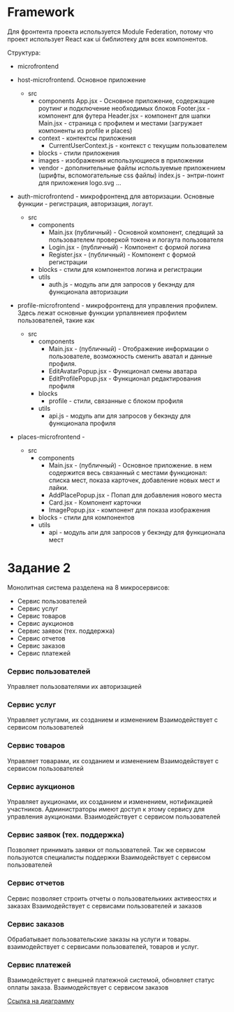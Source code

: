 # Framework

Для фронтента проекта используется Module Federation, потому что проект использует React как ui библиотеку для всех компонентов.

Структура:

- microfrontend
 - host-microfrontend. Основное приложение
    - src
        - components
            App.jsx - Основное приложение, содержащие роутинг и подключение необходимых блоков
            Footer.jsx - компонент для футера
            Header.jsx - компонент для шапки
            Main.jsx - страница с профилем и местами (загружает компоненты из profile и places)
        - context - контектсы приложения
            - CurrentUserContext.js - контекст с текущим пользователем
        - blocks - стили приложения
        - images - изображения использующиеся в приложении
        - vendor - дополнительные файлы используемые приложением (шрифты, вспомогательные css файлы)
        index.js - энтри-поинт для приложения
        logo.svg
        ...
 - auth-microfrontend - микрофронтенд для авторизации. Основные функции - регистрация, авторизация, логаут.
    - src
        - components
            - Main.jsx (публичный) - Основной компонент, следящий за пользователем проверкой токена и логаута пользователя
            - Login.jsx - (публичный) - Компонент с формой логина
            - Register.jsx - (публичный) - Компонент с формой регистрации
        - blocks - стили для компонентов логина и регистрации
        - utils
            - auth.js - модуль апи для запросов у бекэнду для функционала авторизации

 - profile-microfrontend - микрофронтенд для управления профилем. Здесь лежат основные функции урпалвнеиея профилем пользователей, такие как 
     - src
        - components
            - Main.jsx - (публичный) - Отображение информации о пользователе, возможность сменить аватал и данные профиля.
            - EditAvatarPopup.jsx - Функционал смены аватара
            - EditProfilePopup.jsx - Функционал редактирования профиля
        - blocks
            - profile - стили, связанные с блоком профиля
        - utils
            - api.js - модуль апи для запросов у бекэнду для функционала профиля

 - places-microfrontend - 
    - src
        - components
            - Main.jsx - (публичный) - Основное приложение. в нем содержится весь связанный с местами функционал: списка мест, показа карточек, добавление новых мест и лайки.
            - AddPlacePopup.jsx - Попап для добавления нового места
            - Card.jsx - Компонент карточки
            - ImagePopup.jsx - компонент для показа изображения
        - blocks - стили для компонентов
        - utils
            - api - модуль апи для запросов у бекэнду для функционала мест



# Задание 2 

Монолитная система разделена на 8 микросервисов:

- Сервис пользователей 
- Сервис услуг
- Сервис товаров
- Сервис аукционов
- Сервис заявок (тех. поддержка)
- Сервис отчетов
- Сервис заказов
- Сервис платежей

### Сервис пользователей 
Управляет пользователями их авторизацией

### Сервис услуг
Управляет услугами, их созданием и изменением
Взаимодействует с сервисом пользователей

### Сервис товаров
Управляет товарами, их созданием и изменением
Взаимодействует с сервисом пользователей

### Сервис аукционов
Управляет аукционами, их созданием и изменением, нотификацией участников. Администраторы имеют доступ к этому сервису для управления аукционами.
Взаимодействует с сервисом пользователей

### Сервис заявок (тех. поддержка)
Позволяет принимать заявки от пользователей. Так же сервисом пользуются специалисты поддержки
Взаимодействует с сервисом пользователей

### Сервис отчетов
Сервис позволяет строить отчеты о пользователькиих активеостях и заказах
Взаимодействует с сервисами пользователей и заказов

### Сервис заказов
Обрабатывает пользовательские заказы на услуги и товары.
взаимодействует с сервисами пользователей, товаров и услуг. 

### Сервис платежей
Взаимодействует с внешней платежной системой, обновляет статус оплаты заказа.
Взаимодействует с сервисом заказов


[Ссылка на диаграмму](https://viewer.diagrams.net/?tags=%7B%7D&lightbox=1&highlight=0000ff&edit=_blank&layers=1&nav=1&title=Arch%20Template%20Task2.drawio#R%3Cmxfile%3E%3Cdiagram%20name%3D%22DF%22%20id%3D%22BleSmaJVXqo2yb7Co1eL%22%3E7V1rd%2BK21v41Wev0Q1iWfP9IQnLank7f6ZlpT6dfukhCMnRISAmZS3%2F9a4MldNkysrFkGXR6ViYYQ0Daep5932fh5ePXf6%2Bmzx%2FfLO9mizMc3H09CydnGKM8yILi3%2FLSt%2BoSSqPq0sNqfre9yFx4N%2F9nVt1Jrr7O72Yv3I3r5XKxnj%2FzF2%2BXT0%2Bz23X14u216Wq1%2FPLCXbpfLu64C8%2FThxn3RuWFd7fTxUy67X%2Fzu%2FXH7dUMp7vr38%2FmDx%2FJX0ZJvn3mcUpurt745eP0bvmFuRRenYWXq%2BVyvf3t8evlbFGuH78u14pn6QdbzZ7WOi%2B4%2Fc%2FNw%2Fwy%2Fvvjnz%2F8%2FnTxf2j2a%2FSf87z6tJ%2Bni9fqG1efdv2NLMFq%2Bfp0NyvfJTgLL758nK9n756nt%2BWzX4p9L659XD8uikeo%2BPV%2BvlhcLhfL1ea14d10lt3fFtdf1qvlpxnzTHKbzW7ui2fk71F9tc%2Bz1Xr2lblUfa9%2Fz5aPs%2FXqW3FL9WyEo%2B1LiJgFUXXhy27PoiwItxc%2FMhuGEyJp00pSHujb7xaz%2BKVazyZrm5ld2xm6i2cptLZ5kobTpHjmcfl5erP5W%2BXrV7OX%2BT%2Fs4%2BV6umYeF8d3xj6e3c3Zh4vl7Sf6UavzxjzdwT4inMb8RoaZtI84ygN5H7M0PXwbJ%2Bjy%2FdNfj58%2B%2FBq8%2BTsa5%2B%2BSu9tzHDbZRrR%2FG6er2wrngm6W7TyLc37ZcIykdUMIZ%2FK6hVFoSPxREEgL97%2Fxz9LaFV9yLSzQYv7wVPx%2BWyzJrBDpi3Ip5gUmj6snHud3d%2BXLwZXm94KibrnW98undbX0xa5Wj6tPAuBpc%2FkNE0F%2B00DahyyWdyHKjW0CkjbhJ5c3gT0ecUfnIyYyTukhTq1tC4gpEQApyaLcgWduX5K%2FX0v14OJxunqYF4s%2BLp4Nnr8KP1FY%2FFOuVFBu4%2Fm8WPlyrcqbz3fPlet8%2Fnm6mk%2BLf59eH2er%2Be32pqfl6nG6AO6aTV%2FW59OX4vc9N04XhYw8Tdelpgbe%2BKl4ev70sH12%2BrpeMs8tnzdydV6Qk%2BqW%2B9l0%2Fbqanb%2FM1uviHtVf2Xyc9Xz5pHVj8e%2Fz8mVe3q%2B4rSDW2fr2o%2BrZjZSWT6GILPJi%2FjQ7JyIkvup2y9Dl5dXDzb9QIQWXm1eTf79jdrE6f%2BONPExX681TRB7KN1tMX144IXlG7A3JQ%2FXvRqzKD1x%2B7u0h3d33fv5Y7BkOfp59KX7%2Bd%2FlYbLX8JsW5za%2FKnxforDij2Xjze7z5Od5cKaV58zDa%2FNz%2BPiE%2FixsuNj9j8nmKU7P9SPzHLC4%2F764dQrKCrnSD7u7uA0hXQkEa5rOOiDgKBSKOMlmBoZjM6aHIENQgmQAEoZDhRiXekGCM0eZnuBGSze95pNxlYUe3m0HsKszvYEEaz%2BV9j18fSutydL9Yfrn9WJyE0V2ptU5f9LhnYCrweRQHggoch7IIhSmkApsSIYCuyn2%2B3pzvLTBsz%2Ffl5veUuY4JHmxAYgcb5H4c%2FGsjP4H8Xt%2FJ8lKJxOvjYny7XrJayU%2FTm9niLYXzyc1yvV4%2BAmrLeikgxfJ1XaL2JXUgBJIMdaEaxoIOEmJZNUwAHQRFxpAh8VrIoLWQWmXDgBLx8lxqB4BgiH%2BL2gyQMAQqMjmclezrN6xmEzCANyHvUDyVMVcy5ubiF8Tcxr48Y54lOLpXc9puD3%2F5ZmVNxbrIyv8gFev6epInSVf8SPCQAGlM%2FDGsjyiIbKpYKQCkwsrOnu7GpTu6tKjLQ1eiHruY%2FMrfvq4%2BUz1D1pKU6zi7I95sxSoyaxQDXjRybTVbFAj2mfeBQ%2BtW%2FYW3y%2Fnm0JJNQqISE4UR%2FyYvy9fV7ax6Heu1Ft4q2fdGBaw9zNbSGxWLPf3G3PZc3vDS5iPvJGP7njs5oet6gOhAPuKGOIhrtHNOR4sYLQxLyJMw%2BBbzkLW5gqmKRt%2Fkkr95A4Y4mT6WQPF08%2FLMww4EW3fzz63xv%2B57X1wTTRLUPpPq%2Bl5M5T6feKSLw7ZRO89aOs5YY6Q86JWMFm8eX5zFEw01tB6ORFClUbLqb56xgSgIbIMRysOEPxbdAIQQsDkPBU%2Fb8v6%2BUJ4kZO7ixEERr64kL96axJg5VqwrJGWubPWKhKH76xGxp6m0UsktfoaVThBPdM1rs05dxo%2BLSj%2FuojwKF9PbTw%2Bb%2Bwj%2FPy2fZtXdkLLQhUpQmMgCdAdy%2BA8lAN%2BFHcT%2B4KCRHPs4UCW4m7583DnUh6gSCHpblLVVCaI9b9RYJegaY7Da56a0oVqzelvPy87CGDM8nxOev5bY%2Fqq6WWVxuEePKihpTITnUT4KgihD5P8iK8aoJoyq4kCeAiPBfdcJBf519en3p%2FuXr7%2Bc%2F%2FlDslos%2FxM8%2FQlEn5C8e4vF%2FFnpYmX38%2BV56za7n38tt0JkCd5IvL5O00K0OsL9CAu7AKULQEkfHcS8wZVV6xba5z7b4x6Zc0AwYU4m1cY3usfeYyxqwHNA%2Fa094I7EjINORCmUvAoxoEIAgZsuYsR34erP9LdfH%2B5%2F%2BvN8cvfPzd%2FPeHwOpZ1sN%2BYjAiVp65493zi4WUebFK2M94hY6f3d5xls7B7GSO0e3j3n3cPmgtRk2zsJUu%2FxEcvi87JPfDYf9wvzqaIg8EJhNWaw%2FcTTx%2Fni2%2FZJ6s2pdadztzSDHDSqcRiBDm0tElUiXMmZsj8%2BYRTgjLHdQUW6CluqvUyoioNfJMx3uWnwRdSHQA%2FEVespfQalUnJDzfhzBg%2FmT4XIKXCitO7KZdn9%2B52mTH14V1x8X%2BoSoiRt3uh8%2Bvy8KM7Pt5f17HF76aIQ4k9vprfvNteuNy6Q8vp4VX66za%2FfzxafZ%2BXh3D58mT69FCdrNb%2BHFzPh%2BAdaf2mZr3ApJVyuAySvHS5xsP0u5J%2FvFJ%2BYOdB7ZaMKbRn7BvrLudNStycrVBzAa%2BjobV%2BYM961iFdyA%2BaA7z34W18bVaUx9BfBw05hgVW3ryVfIGb%2BKH1zGjCk3xpVoULOf09feElij6xvvib5qrrtXz9MJMugtQ%2FhevuVd28p%2BDfp7%2BR6tUJbxwNd5kvmZ6D5Vt%2Bd0XCr5u6Iq5Gf6cVgR3uOBx9P9Qr08HSlGro9JtXaC8UxKtC4BwWapbSYIZ4rBtoxg9ksnrIKtHyzFOyqA%2FdAjuZ6zbet5luj35It6FfRBTVGiO4d%2FJjttQ%2FmANAbMubdyMEAtCb2JVf8u014XUu4M2CyQwK9jBC1%2FpVthdnUntTmMo435%2Bd2%2BbRxBN%2Bdv2z8zU0sZmOfVspU0cnQYfV%2FuuWsUz9lNOkrXvJkeBb8GE0lQGWL1cAzK%2FFXPAOkRFdn2ACz2v8FJ3m7A0BvvhSFe7cgE%2BaDpdAaZtDXpG%2B%2B%2FbLs4o%2Blb0pMV84Qu2BWqfhlwt%2FPokCLhJHNT%2Fr5MbVbQQZmw0RYWoH9POyNoGPXd70R5IVisEZQ2I8RpEnbmom13sbp18Yx7ApvbTwY9YpTJ6ys77FJJUST2Ym2cb%2FrzroA%2FNWHHLjsDLBbYl4BkxWtRr59ulzV1lQe8vaKnte%2Fjp1qvf7lhWKw%2BlfUg%2F61z9W1oxKzLmdI%2FQKXwqtjXh3TSFJopF%2FI6pimB9ia%2BiZ7wgIo9SBknHMqR6NwBMfMC3PmOtkUzeMuLn5AMi%2FYZUfMGmJm17Kzw%2FQ6cUFKVdHresdO617X80IxWF0vPgZf294i9mZxrX8xKM%2BW18mfbyK9V8Z8ExXRUtqIpTdhA1j5d9496FMgulHdDnQMCiYYkg7PZfUnBMVLjGMGvIOOzeBlQ6j1Rzpo7mUHI%2BP6uU6iA7CJ4VmLTdXmThTr4D2MXsEYVJ2YPazUqsPVKVVIRlseA09Lqa1QIJCyQ3bnLWVQgOsBcqY0kVtk53f1lcuz190Ho9iquVBIrMfYgSldLjDhBkkfiSI45ZKarCZWi8wlBGe1N0pCcmJdoOf%2BiffDr0dlj8r7UNkc6qV7UG%2FMHmk2DzGWHHSyRSZofBfMmQ%2Brm7tBH0b9dBocBQ1OtZ4BcwVrrORW425kvXuE8QhjB2EykwgjqFzXzElkPfkBiYwIzpt4BJ3wiFcTBCcUiU90j1xbvGm88HW72DF4sZpXyqySDFj1G8MuYPcb44HPA58DwJfvMyi7qrcLdCrEO4KCesusBZSz77m3zrxz3U7Hnxlol6%2FTlt464XAQMzX3EUyebMs%2BHi89XrqAlyhoGoLsuGTvCAFZJ1hzsUOV3RehKTusDy9g5hX0CMKan3NYIKzj76yPTNVzKxt%2Bwty3BhaNDduxfEfvF6Lb4MfLmrskPAF5AuqcgFqQQXechtwzAmgKZb1vdnsPM%2F%2BmAVTLzpmgVl%2FunVL2Wh7myWSHuPpbQ7d%2BLGE8DbnJf0vdSEBzNTjZ85juMf20MB27iOkcfPBK3e7QBszvwrCybgFduTytdyFovuVDpIJGmxdoJEjIbvpDXG8ezz2eHx2eh07DOT3zITmciM%2FxvGLe7UBQR3ykTpgM44J%2BrvqENvVzFijpn6jZERo%2BTTl8r94KSU64QK9ULYAETDPo2k0aovfueOY4aeaIHGQOLYWuHU%2FoFFmQvFqDeXixYlVBQDSxbgGkdwe22i16mPUwe1owG7sLs3qQaMPTcvg616Q7s2p0J7EHnfYNTYv7apD5YPeGLqgW18oxbvxF04PdgGnbBg7yzUp%2FXYBP1MvKeI4bEsfZaqABSIvKlN13wPfOzoQmYi4%2Fz1b3i80UzI%2Fzu0J6ztgpmcJgzIL9yB86aBZmjFNhwDLCqTQLMycjtrlZ0XVTcHWHYa6W%2BN%2FXD39Pfgt%2BWYyT3x7PF7%2F8dq4eqFyugJrOdjuOAxUElJoB2wsyY6hF8ISzZIMlwqCTmSgpNiohpHKz%2FUraktPV1NWgK%2FnJUl5%2BghRJ8hMiQ%2BPYf3j35a%2F%2Fvvz0%2ByT6tvy%2F2ze%2Fv303%2F3COIPkRFrYku2ejM6TjkF8XnAXyuOIUWpcOZsyCg8o1loWfyrtnGPR2Lj2Z9%2Fy0fCqlThgBjS7j9HICylr93u2XwN7WEe9fx5dPW2LaHLPl67rkncutBDFYzo3KLv9XXH9YTe%2Fms91z8LLS28E9uJu%2BfKSHnODDZjr7W0q1k5vler18BABko1%2FJOMNsPMtDmDymA5qBKeGbYe6z1dXn2XamezXy%2Bbl8wePX4is%2FfxxNv7xEo4fZdHW2f9T7oaJTPYvJBHF6RuUp0KksWCg1JFjqIdC6vKceKF5szDhiIkYTYvUgqSdB39QkilhYc1zMyQY%2FbV6eD55mNilNA3OMUxoKBaqn3M8emBg4MWT5uqc0aF12Rl5TGw6Fahtu95y34cz5KaMu29Fsd7GCpfFGHqartYCPez0BGv6OZyVKNlKoJJJP0wslyU9XtxVAhmEDIMQKOFAee0GNBQ48Ag58ZOrAqzmy3tWpw5HVG8050mRHaBHSxNeMHTlmcmpDKeYlWJNUZOaAGPFuM6t8W2hjdxvXg%2BBnwIR8iX6Huhe0fezRhb4Ff0ZImGyzaoaEExaFoXTIQnKNW5fIFK3m%2B9elEbDtsCqWYe7%2B%2Fh7f3kowVzxzl9wkcdIA3ELFrtTKnOW1Ja6QxgjWoLtDztZgyc0UqRPqmgTKaAiFDaTQHoT0OmJCJWwzLCY4s4u5CW0mjxPl9CWO2BXcYccZcNQhPsWmIDByAgITwbBIZHsLXJcCLA0d09gqBMblfxAEUv%2FZ9pn%2FVevRROOLFPu0BxStrnaixERtj39Y5%2FnQTCu9Zm7WgTKHHCTdSwN%2FpqujmUjnEgeJLCldOEI%2Bj3%2F8up4UR%2BHn6O16%2BuHb33%2Fc%2FHEea%2BMVf8juZvfT1y3JqrzWBPupxWwM8JIg5%2FEOEV81s65ZnMvrGqeJqYV1BPCur5PifyDgScdH3qJ6mdGW%2BXNe6GV9XLE5xqRejY%2B6Vq8OPuoMJg8OSBAPpETQftXB%2FRjakTwhPMrzFEVBksc5inEqnH%2FZjYqTaBQlcZ4ESWECxRnAxsYwNoGkTYGxD5XzDA4nN1u%2BxjiKhNSFRF7HEAPGXWIKRJNs%2F8o1Dg0W%2F12Xn0EnNLiH5o4%2BMFgvz%2FpGGonVU4KWBMtUYBD%2BBoBDZiKkuLKJLGwZVE0b3oCHcxaee8VhVbAPlGljQsC75WSDFJHD3TUoX%2Fxx8eMvT%2FFF%2FCZdJG9W4zcvfy7PNZBFYac3W45DQRjIHgsDQFnqIjvj%2FT%2FJ9OrX6M306c236S1ePY%2F%2FfjqPcMeKrCqjRVMaa3ezmU1udx01nOOeywxy2YGC0z%2BVwWIFGPCT7RwNmuiPeeKiV7YUFzFUNmaMDSGLZcgM1tHWcxsfjQAKQ0BerzG7Im3vazZtSMQ8h0WAWx4DJljeQZAIXioNE8yDr21DIm1s%2BPeIviCGaAR2D7DslevT%2FEDyDrhz2e1sWRnq2jtqQqnMFavvklLpcc1BpVJfcPqHNVisUlip9P4RczLglnvkgJof01TGL1TUO5VpeJJ6p7J2ZUCWF1JDmfJcZpvLWlR6OEZmMZAguMvpCxg2ypiyU9AHIreOHEucR1skIOYpNqDLpgeyA4nB3u5Hx4vN5UnAe8DtgkGcMuZ20QlKcskWmN8y8YyWReq3H6er9ehuWtDg9EVvtx6XnyvOLB%2BtZi%2Fzf9jHy%2FV0zTy%2Bmy1m7OPZ3Zx9uFjefqLgxjNyA4O%2BeSRfLOsFFJ8wBZxqUWZqezMALnwJlC%2BBMlcCVaVk3m%2FP%2Bu6%2B9%2FPHYs9w8PPsS%2FHzv8vHTWKPYqTOIXlE5f2jHybKREzDdVk36O7uPpB4pdR9gzTMYXLpDH%2F4kmVMygn2VmQhU%2FjTvojGsFc%2FyjG3VkB6ELhUUQcWA7xUUADEQ7WHamNQ7WC1atwgoJDpl9dUZ1zOowaPeNhBIQP8iaFAQVc9HMT61MKOXz%2BsZu9%2B%2BWlPYWmPdQqHlFwdKhPEIJMN%2BgwwwLqA%2Fdv%2F3DzML%2BO%2FP%2F75w%2B9PF%2F%2BHZr9G%2F6nL3vaw72H%2FaDX0zRvRNmm1vWWOWmPnk%2F1ximWOCoBmMl1o7CAegVnqHo88Hp0CHkXSTVsHuNAqOoQKRhE%2Fbokd7pGdJrTxdds4AkInOaBqGYO2FAoDe2jz0HYK0DZhXkDaxm8xC9eUY9KManY%2BUXCacMb3twtDOVcD5UCnUXOaGpRi4OHMw9kJwNl43zCIk0QoPvoTkr7sLEKFQD8OY9EfhLxzy0PUqULUREoNHku2IqtWTZg3FQZ8XZFZOqxd6hEuBIK2YPpUFwiHx%2F%2B%2Bfvrtv%2Bm36OerP9Y%2Fhe9n84VO13wnmmFgvoYtl5nBWHosmDgHpORrpgXUbkP7dbKxEtOfPybXV68fv%2BSLl%2FfZ6ir8Pv7xnGbCd5ZyrZEcvDcTu990vFqRcSPpW7GXnZTFH1lu9t5JILtU9c5Fof8sblBQckBOSpWhtZMZVBlaKzCDKpAfNFRpZ4UjEhjsOiscdC2B1SvebvN22ynYbQHwRqdobOU8Z4a5ZoYsRqMOOl%2FAuOT9ScPGpeOEn6YzRggai2%2F04%2F%2FeM5CimJN7MgCUBkI1VSBXM0RW8wcgr4VHn%2BGgj9eK2ucP0EHobMM1%2BmJSM3yCMJUEQmJAADgXIsC7YAynwH5EHqeGg1OOw1EbBecQDEsZfLpmQIf0d8TsaO7DEzaL369OEshIQhHRt0LI4LOZ4RR7hWvYQOYVrvZuKJqLThM2MyahYN885iPGqZhUStfVzJiqcoczMX2XDY9TJ4pTlWEY8TrXqeZgJgnmjUFIhwoN6VBwiyoIm%2FRSbUznJAkD43tvfkh4xO3mh4Fi%2FR1qfpj66RAuNj%2FUl5z%2B02bgfHISgmTkaHb3MCNru1ytPy4flk%2FTxdXuKrNYG1Gj9%2Fy0LDdys4J%2FFerFt2rHKlWF2c7Z1%2Fn69%2FLlIxxXDz9U71b%2BPvnKPvh2pkrxrN2Ul%2BXrquJyxZmqcLf8vrV7t5otCp3pM3sTvBXVS9%2BWsscwWDYK0iQvEKP8iTMepM%2BFyG6hyTzM1tVbCLtLP9MBQKKYB8L2mGwx%2FYP1F7GazhXjLLo6O810KmNgotH5EgNgYqwptE6uZk%2BKEZ%2BsHQETIO3yuc5c3d4VI6zf%2Bqe%2FhdSYFGFUMdp7%2FE9TNWogO1Q1EqbS990XGsiMmtCOFluWQoxHkWVNTJLc5I7QLLHRQAtmqJGtZBII%2BIJ5W8%2BjnUkeXwIlF%2FJg4oKww6LOju0SWZQYpf2Bv0bRU%2F8squ%2Fy6m8h%2Bx6k7Fn0UNlRsSjQr9gqiwJ1Dy1ZlDQi2NFXSKzLze%2BeS7vn0ubyx0kfYJES0rAyi4EynU45sRTcuL5Oiv%2FRZ8i4hkjjNBtm4pD3IoY2Hf2KhXbM079HHNzgYsWH9L5%2BB4eRNpEdR539GDItJkKRLJskM5bcwQFEhwE0z886py5m92unGLUrMXJtwFGmMVSUcGoDWClvJcecJreIa3p4WwqyqFHM5zyhDDieWQwsbEymRXe%2Fsl3bs8wYAJlS7%2BPyvwaKTwgBt6bcU6HRFnvSgoToOLqbY0zs1W2cdcvUcChlce%2Fyh8Z0IBzFWRZ5EUHVgDF9xlJjXLb9EUFYVQFcr%2BaKMblBeJTnKYqCJI9zFOOUz8EGQj84iUZREudJkCRxEmfQAAtjUqUx1fKAfkfK5Ws%2BV1WAS6BRlF09OddIw%2FJqsm01mcrzYLXkHHAZTPxw6yZKbnMh6G26NSwCGs6MJiEYYyiM495R2DsrHERhKsDDRWGNKOiJTtFtrhJrTNHFEQSwpC6o%2B%2B31bWeY53x9z6nU9xzDFN0W%2BEPqQKgNDmh4Vqfo5hqetn40POem6OZ%2BfJmHaj9Ft4Hyrd%2Bs1JEpujnkhPRTdBnj9NApug1kwv4UXTj1x12G5NNQs76zUFGoUYPQfxqqW93eFSupEVr2eag95KG26A%2FvVjUHCgE820VdrxhLThhZymaJ6sVeB%2B3Q72j%2FNfqvI0OZoPA30Mhwd4LOUBgAi2UZhyON2Gr%2FjJYptsAlRouAaKJnNAcYTV94XGU04rHvOJvTs157GdFgPdLZzA7raWcX9c16adY752lEsvvnPP3Mih5XUid26znPPue1yM1yjfMAV0sZm6OFhGwLYlpayLa1ARlOaFxDiw1py5qahsls7SHbMPmUifPA%2FC%2BwxiGCPOKmiDPUMICcIE6M%2B%2B7xh8ARQq4RJ91Qp4lTw%2BfuidM%2BcTYQHmeJE%2FB%2FccQps6CQqAxmNSOeWYV06HEzIqy48%2BjosLn48Fm%2BoB0JBQPN0aF2GX3fdJjK7Xtsg7iGzd0%2FHbpVCA%2BvZKyhhHk67IEOW1TCO0aHMQBok07aoFLbkTUZWZqcAG%2FlabKVWGlYjSizSZPuBhn5pQqBCgBj4A4O%2BECDYEm3IozgQmJPkm6SZIsAY28lWLBkKTjSm4wWuFBfemr7wmCb7OduxqjQSiS16DMFj5bOUvXPfm5ljMIL6RuXusl%2BLRJG3WK%2FEFBQu2c%2FGopkm5t6e7CpDPXBgfB4FQCOfK2cr5VjdtG1suYWs6B1oelky52FdgtQE26r5c4o0M5ncLhnY5wLKkIWancFNNWyEQUaobGB9mzcSc1gmzYiwv69dm2sbV4%2F5O6MLSRkWO0ZUaA906xVf0b1Ahpp0BhB0RBTjSNQ0HcesO8NVivSQ7DNFV9BkQbsezSaFIPemjTC7oGOp02qF6R5c3Ge085R39HWIUybDPXlsbd19MMm%2B6a0Q0Wn%2F4QkULAUsybZlnMsn401zIohM1ZHuyyk0UpbbNmU0J6b0bft0H9bYRT0XQrhbYdaGR6w7aATMj7NzsIt3DlRLEzPlV3dllsLIwT5un0QzgfhmF10LQjnewu3RyAh2kYro%2FqLtiGNmFBPmp5z7YURwh6uPVz7%2FsL6GIlUEXVlYpQmIhprMEx7%2FfkOwzsjotsOw02kwpEWwyDyu0GTMc%2BSed%2FdqZIh9Nig%2B%2BmGBx9eSO9XctCB30ByqFuJP6F9VxQncH%2BN8dYdz7ZhvGC8%2BWwbqlpvPtdlyu5c7aGEB5rLkEa3RqtdNrC7AYJYaLMR9E6Ig%2BjWqO8t728h%2B07S8jHtQ2Wn%2F5g2LFmKJK2MIatLKCXLE2O33RibFzDsJ8Y8NkOMYHZEBmGUdxF6F6ExF%2BHBEZ1xDWSV%2BHO60RqepMAaEYClugjWwNgC5fR5bPHYMmBs2ahZpGBzpwCxPVeE%2FPeTRKKURyJSmcbNKAKmNZiDIj8U20PRsUHR1jSr2mZcS5nMHo0IGvF5dFDIiaZKWMliwTrle6T08bBKpO7clIJySeqKe8tjxlClmgU%2FpbogPNLfmJ0EuOG%2FVHxIPzO0bwfmwdLTvwdT8RWaDw1V1ZbWE2Umiaza77iY3a8BOXGsvrTF9vfodoQLjrQJ0D7R8dpCGFqMx4G2yyAaGrpFZ7AN6MnMxWhcA9Hpn8tAwYLbGY7ZxvY0ZEYDcGyvL7nV%2FZa3AobYrsir9g4aZbuL0RtiQqiUHYWPJETuyBseX8yuubzxCRohOEHNUC98RT6qdjN8h1uORSGpESYmZQTUxmYpsLIGe4513jzfoZ5jVGyG23MMbMlvu%2BcY9bZdKBIeEr7BzZC7kDWXmYF1IYNa8auwtE0XMuUCGulCZreTAFkqn%2FHtkncIKTl6OJ0EMJCDOvFdyBr5%2FpuLQW9dyBRfQMf9fKLtJJrzchQLrZMhMwbaX3PtJLCGst3IC9gd2bpXzA3OzfYpDD6FgdlFX8wNwstwirnBacC%2BmPusw2LuBlLhSDG3jpnVE00KvtFUPkCWBxvrpCz0Hi2jG%2BpGtEyxkn2Xc%2Ft42aHC03%2B8TCFacEX3LpNRCFtFfDGZqpQN8ZVqbOgsKOeKYdb8Bz24xc%2B%2BHbNGytQaiwyfvw3mi5DeYFbyRUjTEBcpMBvxJIhC3DsLdh3FMsGCcWOpPIdir5aXFmyB6Wmxd1psLk09Or0VoqWYCp1JNdzsQDhVGkggUaSa9XLExC0nTFLlFUSabHRUTmC5OkICbSBcdfMyI6uU2XWnTGNWI0otRjIVR6%2BfWoKGUqgf0OlxJX3NgJv8OKSgsEK0FCUDW6pKCZFtSK0Z31GCyxvyXcP6gsHwXWNh4RHdAYNReyqrdfZDQjkils9VSFDUEmZr5JP2z36NCz%2F71yo0zHDPhT1wYWNRoo1TXOFCKBG2tBVpziqbyc%2BmTNGyuprSA8%2BaphHKGSsx0oAoN6xEKAXHMp7r5Ar3zpN0R122EsnCeWZ0ixkbCI%2BrVqJO6jAbVqSRQrYOTqj7qAk0slnIV1X9HVDBJxfZMYXrjdlz4PnKh4peHXsmVtlTuxCvb%2FYMSfVIj5g%2FhFHJkX5edY8r6Yclu8mejZPy3WNPxbjkDmOQVwwbCk2qacdpuUye%2FvWUuTI%2BCbuyhVhxQiUjPy31scOSGpmEjrBkYrGrmeIADqHdC91Rp1nSN3xxkyX1hcdZloRbvuQsN13znEiNRJVF2a2FeJQ82Fhw%2BIrHBJAaCJGM8WDXQ4iM8WCEeudBsNzROR4cwBQiuKbM82D%2FPNhiDJFjPEgy3c36Wj0zdihKdb7TABAeY5OHEJii4wvah1PQXlu3bqAeXdnhS%2FxbTGc0WRiCPeXR2nXWkfRGbbv9x9veYy08XmXWRjnvKJ7sb%2B3Pdx%2BzXuJ%2FkZX%2FSUC3gcBJvul1d7Deq2TOKBGSCaCJJKStspWJJAjMz%2Ffw5%2BHPw18z%2BNu8eJ%2Ba6AFyH0DyvpIwAGwLDLSINzckBfSEe4AcDkAOruHRwTObcgGr6O%2Bpk0MpD59j0wpphElCCPDLQl2XukCaIP8t%2B%2BXq%2B6%2BP6%2FXl9PXPD39FT3%2Bd57JLYHb3MCMeouVq%2FXH5sHyaLq52Vxkjf%2BMyo%2Ff8tCzdUZt9%2BKs4Xt8q0786qswuNV3hl%2BXr6nZW9zUqdC4%2Fe%2B1GrGaL4vx%2FZm%2BCV7V66dvSG7bbQIQzPApTXqE%2Bx0k2ItfIexUn8mG2rl4ubBL9PAfsm5wGg%2BSdXCzmz8pGj6zPR3QCCm4cRcMycwclI4eAevvk%2FttQHB930J0MXm85fhEe1XoLNiIw4szqeqMAEOchAlNqCZiiLIWAKbQOTLLmGh3xQQkjuTLD1EFRtE0E4hBwZNXhgRg4ioS%2BCBnQSUgxccHYQIwQSKc%2FSDt1aCAGFZvhDsQAB6n1MBCDrSm8Zm7blUT8ix%2BTUfwej5ig3RUTJoykv5mwFtV3wx6p0VzqEO%2BbAUZoRGT%2BnZ3O7KFGAvohQzOUS3QEQzPCvhuk%2BKEZtSI9hGwMxVeA%2B6P4oRlGxcCxoRlh1yVpxrAYA%2BPebGNx3w06PBbXyvBwsTjSaRN6orNrmivAGrNrQmgEZ5RgYxvs0zeY53x0cgjRyWtek9uO%2F6XGO1i4GTB918v7nYxjoiAN80ZaXnMESgXlhQQNbUQtFQik7fS0rum5Nz0rgtyYHq49XBuD66FPz4r0MdKV6VmR2hnup2d1Mz2rgVQ4Mj0r0vZVW6dJ4rAjLIllq8aUPwTMSScr43bNpb6Hrr%2BF1Aia%2BpLLHkouh%2BTkhyULoLhdmPaKMecidQceVbB2zHTgodGAgDxke8Oys7guyPvIg0CS6WMpKE83L8%2F2yc9K4WVjgeLNSLgM01DAAP4GGl3Z3KBHOtWqP1gfwpQQuqEu82PfMXDPj4fKjqv8qJgRwvYiCPlIuNxrTtUXvYY3A9LutRPePD6ebCxYfKIdyJPYULsC%2BBtoqPSO8GRssdUrfAiHME%2BEbqjLPNl3foLnyUNlx1GehNprTegIZsTwGBsWPKRDjydPC0gF5qSB5Em679ghTw3HoiPkCcR17WK%2BTru2%2FslTtf4OkadOUZAnzx7IU192XCVPeMSIcSesWD%2FTvHxm%2B87Hx5D6IlXHiaFVTux6PrMxTsRR3wYlWOXmHCe6NZ4ZXkg%2FOcRNThzSdGZYsuDBIb05Xj1XdiZqGiHLCAIxY8zZ9Wxnc8xJMp16A3ydteqfOfUHp%2Fa3kL6LupvM2WKWs1vMCTnH9rti2UpcsGx3n1uWc7PuJdjjo8HGcpPxNAgITWKGBOHmUAAc%2BXoGX8%2FA7KJr5Wf1IBM4WVrWQYvMDorNYiyjjdUWmZAr3aONR5vhos2ZMt681ZECaLroVgGbeKSiSJVhDqnCULPS01xZLDhXAfQOONwLMJQ6HkTEaumxF2AM0cAhwu1QL8C4sVvMuV6AsbrGuZ9egIHQBJ0zYgfdw6%2B5tCA8yvMURUGSx3lxksjkSXVPP5xEoyiJ8yRIkjiJM6iU1pwsdT2zWbliR9BGKu570rBvI1Urw0NwDSq%2Bgk4C8Im2kWqOwRptpDDxxnLIkUWmNjiB4jPesvaWtcOWtW8j1R6BUqGVMxAgtmwvJ13noXWn6bnXRoq06PBw7eHat5HSQYNEHyNdaSOVqP0ovo1UN22kGkiF%2FTZSio%2Bs7RFpN%2FOgO9oUyr%2FohB%2FWQRICZmxszJuUeAeJiw6SpLmDJElHYZClGcqSPMmySJA0GbqTUYHoUYLSOAkL9RqSO9U9nSeOoq573SgXsLmqi0dBECdJnJZJpHkS7F3ZYsVGeR6FYYTTNMHQ8PIuPJ7v%2F0mmV79Gb6ZPb75Nb%2FHqefz303k6hEY4qHHPiQKEZaQM8mKZba5t371xTh0rOxImnOSjwr5HYRCiQt8Rc3ocwkpYDBWNdGpqHMFM1L3xwMCyMmsjubQF9OSjAAXM%2F3jPBzRWJhwFkFlkquoCdd1HtTuFVxyUm8ompLGIIHx4htAAB7nVSBVeyL4b4HgyPExyaGCVxzOLgVVQrjIg7CZWK0Y8bdFARiZNRcOeAQ8Xkf09a2hjMzt8524GjMB3mJgM%2B2A66SCMDR%2BnIdTnI31vR298l%2FVdn%2B%2F57jDJoXyHRsIw774ZD67Pz4WSeMpybPE8WxgfMQzpua6leOyvqKe51na4TsPn5AjXYYvZnvBBGkJ%2FNrqhLnMd9lznINfpS46rtt2%2B7mzbdjBs3xnKZZ7XDhIFgddkOcCGSuThz9%2F1KGxjrBYCa2UZjDWs3f5ZTX8udH8L6VMdXGS1FhPFnbPgAF%2F4zmfJktElY7vlntcOFwYN32QYkKt2uE0jMOIIt6VyZaxdSM6H0AONbqjD3Jb33QPNc9thkuMst5FCD6AHGvVI0n5oguWWMlE5occ2Znqd6RBecXPfFehGCK%2BxhOgE42w6KHHXLT%2BN0V0ENIKwjNIak6p6pzu6oS7TnUZU09OdbbprIDmOOihzIMjbAdmxrazZjJSL6iUna%2B81lxheOQLIL4FwyBj5uVuhK5Jf2nd0LteIZPZPfm5NioAXUsMh7MnPOvm1mBPhGPkB%2FvGS%2FGiHayHPMmJ8lpSuVHMiCGtWDzPIJ1oT69tyJLUYr6Q%2B2ldMN8kJ9AFOkFwbS2TCUwY4TsLmZF9ocokr9Mqf3RTbY1ewVT0agmkZupX7Ai9k36alnyZxqOxQfuXxrO9pElCZ1qHGpWqaRCANc2Kpmp1iqNkS9OjYsbk8JYJnHuRHUh1opRcoNYB90yPf9GgoPeqUgONk57kOere36UUnNNIFIhd2e9FhsNzTI41HGneRZszO07pgpkdsf7o51cZGp0uhdyOOgQb5gGJsDlygml8PLh5cXAYXzNlHO%2BPrZGElDvgO7TiTm9uR7htdw8rij5tPb88f3%2F44e4g%2BvHtdX9083BZHHXIfeljxsOIurNRYR6RSiqoxl8zPwD3I2Ws5AU54XVxS6zbi1CsoRcByF2%2Ft1oYOT71CcSA4UzOg3Nf21Kuk62aHDk29Slr0SORFX3d7zPWWVfOvvalXgmudU9V4F%2FeQp141l5aBTb0iAVY%2FbqeLzXdw3E6qTZOHrsoRDLsAu%2Fx6y8ZbNsYsm6EPu0j1MdKVYRdgu2k%2F7OKsw2EXDaTC%2FrALMIkE7Abhkd8jv7s%2BrWN3lbdQv3PeVKfZjBZc5TCq%2BOi%2BR5WjQRWSVVlcuuZTIak7Xei3cpIYJITrEsBTHhhKA4BBCOrP5EHIg9BwQWgiJVTXNKQ%2FRRASUvRxDrjWkKFwHQhCoBvSg5AHoSGAEI1phQpYotWQ10z%2FgSumGx3br2B8TGmSLbApESLeQI0fiiKot5w5dPJ%2Bf49OHp1YdJL0rExRVL53INBJYlwqFLUV0DBKgWgwKYu1kzOVQgnhbgSDzxFvN6MYaKwCjkMyFw32zR9dnOFMhbhBxbIgW%2FYqluEOEl0PllQuSfOcDB62zoGlstuVJxlCK1u6oW40YIAXsm808w0YDpWd%2FhswwJKFZckqtcf6ZkRg0wV1Simnwl4xtYeXQFuF3Qsx83cviDZsNbtCTD0VTlA3LYkay1DKSRBQBp3b7O0eAhLkiF4aihmdgT1ChNudDIAP6X66wYfgOmqInKfDHvoR6YtO%2F3QIChY8jIsbO8kGzsf7uY8rpzg68mq%2B4%2Ft7tec2u9Xq9Ijri734hicIiANatkKgjCjX6ItuqBv0BS6kjivPO6dss1cDyXG0Wy3k9Jxsm77QGAHfZd2bcZ1NLWkuPXuZEGVAwqu5znlB1xMoO%2BRC3uYlxWc2EFyxVv1wYSfd13Yb7QZHwh8SeZJ0MILTRHb6Z0mFZCloEjEElvKU2YgmtbltMbtfO8VsnW25Y9SGdAYGO99wBEekWQV1aEbaHS2MNRzRGSE81IYjVGyG23CkpozJXsMRmrO0BdGUeQmPo4NuONJcWgbWcERnNO2pNhxpvvkONhwBR%2Bb6XFqfS8vsomO5tPnh7qjL40jnb4FAKY9AVFnorzMgNFr5IB%2BUclWOoOURODvXw7WHa2NwPfSWRxRehtPyCJzr7FsenXXY8qiBVNhveQTnXXSdhd4dTQrpiTZn7MI5d0NIQg%2FdSkKHF9InofcdkjlUdhzNukOA0r9zLYZS%2BjnrbMyAPDs4aCM7IdFZTmYBCrkNu4fCm7NJFAnz%2B6VlErSS3NdYsDSG5ZJ77OSma0Tp%2B6LJjD%2BCYe88OYRZ9HRDXebJvmfRe548VHb6rz2FJQueRt8DT9JhLMIgXcw3F5CG7XaTQkh%2Fz4%2BRdRuLKV%2F2m8iciwzVgynGYvqedd4rObAg0skN4G0TLBK6oui6Rs3NyDygeKezpKwwyiNhXYCkLNu5sxqDQ2zq8nu2zw1lXvEhNTytXpvvIRG5TblOb24vxVcATO5Sn48YjZqqx1QhDxjFOGF0e9oqbKtm0yJV2maM1dVBW4AwH2aLV2OimdMhi8JHErT0oyh27UrkeMoEHWKR1RofHeeEacpEcST02UaRxVZFioXpOo3ZDGXqq209LqWG19VTZh%2BU2Vjpd44yMRDN9ZTpMGU2FrkeKTPIf8t%2Bufr%2B6%2BN6fTl9%2FfPDX9HTX%2BdIdjLO7h5m5DgvV%2BuPy4fl03RxtbvKrPQG3%2Bg9Py1L7Ngs%2F1%2Bz9fpbtf6VQ4jZaIpQ8PmujuHL8nV1O6v58NXqlx%2B4du1Xs8V0Pf88494dWsrqpW9LvGKM4DQJhKapKENoVOxKmuTbn%2Fx7rqerh9m6ehthh%2Bjnar9pgJZTunnYZrmXDGKwXc2QAjf4nr0Sn1Vg%2Ffq4GN%2Bul6v2vMIIAciL%2B6BfpabV1FaLscgYqFtKAB8yVdu6P3TJgA9dZufQ4Rxl0qELKWBaOmm1IalrJgyVMOdNbkKhyMPYHddIimglDAFnx3QgcSZqXTHgazV2IBd%2F3Hx6e%2F749sfZQ%2FTh3ev66ubhlpQ12j2PxRKuvv1evr7sv109%2FlC93%2BbB5Cv36Fv1CDjIwmlsd7JJLuH2TNXdqDKBtc%2F8YfAJa8n5mD93bLh4e%2FqO6BDRmlriZAAyUS2TmnpO6d38M7fyqkRuPha6VevLJyoFXxHdatHMFUGmytacYat6U%2BaGa8ksypgY2eYb8pEzo1%2F6gsw%2FaMMomy%2Bq%2BOwd2mhs5WpAvAAbqYsvzuLSWVRi4ktlo6lMMdbzobTOWpBQLugWaRRJBwglgPUfdVALAR4glfHPWt1sguZYw4AH818CxnQfS9rLVSVfrBgzp40dp8FCbdT8c9QcL0si2kW1fAuLJE4F2Qtli4TKmRU3gE4LdtOO8zjCYsEm%2BRTMusQhwGrUcdb9wuD9C9Nh%2F4%2F7e3x7K0Fh8cxdcpPECSiA9Ruq361BViBiBLiiDK61nPDw%2FnV1s3w7%2FWb51B9ShHXodnDOZ4h%2FOohswJ9RI63CPAZIRdsZgAGwXHbQOAJeGI0kCScxQH86VI%2BLK2cJXE9f1m8KVW%2F4p77xeC5Z1qnBZgcDHAigx3EgYEAeQRgAzSeLjImp3T5g3WFAq5C67cUFQuql5XPNmLoRYwVtDQQ0OgbFoNX%2BIDLrwwooAA29ZeEv3mf%2BrOxwxW6HmB0gGFyKPgn6gKMGljQRelJBE14xYHdhUzY%2F0NM6HuLSJkHg3NJqWG7H386txSHJhJ0MAmAnMQBAdCxl93vpWwExz51M0Y2BYhrdrqAIcyLCfAimzaosPoGqFU1MRyOziRdUuxEqdMRErhGJOtdGLeKJssOo9f5GF1n5H6TBXl9P8gTWYJuDVSYOQQuA5vmIJDl1XbcDY5W6o5HHKo9Vx49VP0w8EpX4Ajlz7CJR%2BzZaHTp0c9GZAyA0TgB1sosUfnhdDPcCub%2BfJQrvTZrfBHBHv%2Fod1I%2FiyENAMeQsMLe4DvQH2dyurEY5%2BvKIjkSJRpvtV0fA3wBOxszlJGc2naFRRsI1k9bA3JCjKoHGrrNxf%2B7BoTtdN8IkhVDDVOg3BTzAvVMVDoC4g12qymTXq6tU1bixS%2B9UlcnOV09VLlBV81ZWjlEVyVmom7QcMd4c2gGKUhWbTneUJKW%2Fx86QVOZAQxYpOA56vCzjqOF%2BLN2RVNaqJ4vl1XSgJYtnpYNkh7ASdoyV4IYsOdsHmE0zl1scyhPQ2hVWgBRG%2FzrpPDwIImsgFnVF34FVInMhy0uytlD%2F1pbhLikdElnzYXy9W1sO9E3xvNaFKLlmbUGDGzuztq6YFwrVhdsipeNjNH2BqGM0ZJPR8l7amNAKbjQKAnphU8I9ChN6QVHGvXn0draaF0tQbvUExn%2FtZihA9TbcHZUEITtu4TBercp8XHpDVe%2B5e2ehw0Ocij1XkyoReCcJ2%2FfcyUUHLR1QIJ9Du9X%2BScGxnKzkqV1RyRNZVGqz3ruTlAML%2F2WVwe7W5bmwdWlq%2B5ijgR3zJAj4Bjw4r1xYho%2B5OmdUmVijXYLfdEQdVuXa2A5g7mv2XTuYvJSkjT7cVmfZ3xKgbaeMFvZnnBfHOYuyLAmDJBSoKMZJwek4j%2BI4Qamxmn8UdDD%2FUClccaczhLmkrh4nJIpq7aKUyIvp7aeHzX2iBcgbjEGQxptuO%2FqipRahMBOQrbgim0KgC8NYP78Ach93LFDqeQJMnnLImEyX1U1ehCQUQqIIxf2LEJQfZ02EPNJASBMlopjIPdNsi4m64VM3epGzcQk92TwqbSmO8ShL8jjJoyTPUgG0khAX2lKh6OMsC9PEnP2nHr7UFTJ1lvY%2BVNyi%2BfKd0FscypISAYkcVuNfKIBiEY7IUfNSLy9pJUCJ9RcqSbNLkuB87vbVYBipq8F2z%2FlqsO6qwQxPhdPo%2BthuXFwbAJNnzH0%2FW3yelXumVtE0Q2wJo8AJ%2FTk3VzrRwDRKyY5LK8uSUZKkQY6yEMeZGE7J80IrC3EY4SAMMDYVf0UkAOwinXq1DCRLvgMlToNslAMWpV21DGHDFiUrLKx1SS1Kbz%2BaQiqcjcIwDNI4CtMoTwSoSjNcxtbiOA2zKI6NCZg6JuSBykWgipJMFJRwFPRuP4ITSDt2fXWrV9WnMZV%2FfPpYCsLTzcszr0pBGhbQ7ryT792V%2BlfXL%2Fq4YDVMRnlQHIo4RgkSZ%2FVmSZmxEGOUx2kWGMvsROAUWUdg1btT2gFvJABvlqIRkOdp2Zui0bnBdOJ6wUGYW5o4kztnoxjoUm6sQSOqmb3hew4NwcvUrufQ4e6n1l4miw18aJ9KMGl%2F10c3bJDjvEMS7SRnYjvsO%2BWhqS65CBzi25BmMxXNVm80Jxf%2BO5veFm95%2Ff37Nz8V%2F1y%2Be8ds9BzY%2FB5ps%2FOuvE3Eg9CC7D0hFS%2BWOECjvqZlh%2BpQPpT3cfmfdCjlUdCkuWrYaM%2FLTbuePs4X5eHbOaHhGhrmj2%2F%2Fdyb3We1AJyrbYnPEnxBFh5u5BShEtBai%2B11XDA3aGZCIn%2FRLBvdUfq0JY2%2BxvbUx7xyj2vaEuZJDXq%2FtX8yZvxUxOT7yIEN3gaG5fIRCLlcSYkk%2BwgyQD3OggCHPvHWFORHOTS6fG2ND3BXrAnma9dZlz0K3X64eV0OjscUhGpxACXvHue3Zs0bNG2wvpUYvjMZVrnRYuV6Va%2F1s89Oscm0iPQS3CFQ7UuaKMOBm46JaQrZkyDjC5LnfenUlu9deE7oHR0%2FqsL882cCuN011qsyJUM4JEFwmC0xbMudAw0440AR9II361wfad8TYs9CD1AcM98HoSB9oNTrH9lKa6Hrh9YEO9IHmbS9c0wdC2PbvfmCwnCpDG2YEu5LCgZN7Y3ngjX2wPSEZAGiH3EMXjf20f2OfuGE6I%2FdwyMZ%2BOAhjn%2B6Zy%2BQeemPfTXJvID3Okjts7I%2FZDJiUT%2BcS8lTBdlbKutuB03fzHUd8shQQ3YU23CB7u2Cax5lzrvqwa9M8HLJpHg7CNA%2BHYJqTd%2Fbs7Rp7D980j2pN83bszeSr7szukHj6t80oh83hjfedb4oBmuBEMbBD4pELJrhI4g7410lr585IPBqyCR4NwgSne%2BYyiUfeBHeTxBtIj7MkrjDBEeM1T3kvu2xwBwxNC%2FUpTG7dsIm7%2BV4jfqtB5rbaQBpFLprfDjjPo67N72jI5nc0CPM7GoL5TZJePXO7xtzDN79j2PwWy6pVnM0m1F0zwfExP%2FNBSIQ7CaZvPXemNkxuyNG%2B%2BOPm09vzx7c%2Fzh6iD%2B9e11c3D7fn5AP11UP%2BjOsfj%2BOz%2Bvbx2w8r9HAH9Q%2B2dTz4zSt83dv1vyolkre08y7%2FdR%2BTObvyTMvibebPL6ozwB4mEUOF8yHyQVL8j646oKJI614TX0p49xSihcNs%2Fmcoiz7uoNs4LPrqPk3KlviqOn2NxmVMPwvaoJX6N6%2BYnKKMQV3NFveHdDO%2FdrzfvbZm3Egckyhj%2B91HqSCcmxauu4b3WC2D1d8Q5jyc8y19Mv71y%2Fv7lwJ0RAluNugBFmrItdhSqIHmEz%2F%2B7z3fHqJWYobTHuIwbItxKIhPHAG8bsiCh%2BVAdqrKSQ0D4I3dzENykkK5v4Rd2oj61ZhGWRqyWtN5ULY13KM31Yzd6USZIuK2fw5P0MvYHZQn4hGtEh%2ButV%2BRxrj%2BFSFxDyhecXboaB946dXthg5HfLERlsEZKp5JSibJBC05JeMn%2BmMS9fwLs2py6%2FQArdyAU9R506BO502yaKA6L%2BQ77U7ndQ3xFrP79bHgXYJ5mSk0Z4tN6mGHi1qa3BrkItQz0ZYkmw6W2zfvxklAf88db9ZrBDbL6XebbrzwsJc4izse9gJKJVTd5ifjDQPlMJLmKeaAf8BU015Ynsw3qe9EnkiKyck1LD3Qa1JZnozEASUddiVO9kzKDbAG4JFCkeCRQiGWhxRadUmFcq6zXZdUCXCiSwr37JIi8rbfJbVdPtsuKRxLchQlgigYcBeBVZpOm%2FO6aQinaNHH9VGs6MAoVi4M0QlzgR3MGfVQxecRG%2FXHpX7EYgpUQpqF9mbWh0D4yzxH0qS5HRJ0Q25JF5QlnfewQJFRsvufgCd5ikbCNJotu1ZvYwAFZOczApQd97XGMAoFz36eyNnMVrVGqCrPdOCohsTZ5ME2uYQeiSGxw7ngYM1x3w5WsCrQhgZa%2BUFjhf8VzK%2FS9LBuZRA1EljyDqent4ZhGtbprVmOhhmJiuSmnjYN8Y3dTa9UKbVB1rMhTooS9xviWdaFVtPYEA9FjIz3ZHpIr8BJNcLPqOkOVHdC6dvuK0MoEjXLOOzZhRY7lQdvMQ2e1HDtP53bQ2H7dIZhLORhRVuYUJ5O6RU4TbIz86dTLobLh3k4YwEOaep%2Bb4fTZLDKh%2BSHpz9GeV1IPgpDGyF5EmJzPYTqQ%2FKgBSJocBEp2%2B8tQBpDfVAclCcfkm8lcQVmiRIH%2BMTtShxgUOBB6ixZxAccCgutb52lX1cAW0v7gX3SvEURa9v73VgUsgGQpLx5GdI2G3vCFo3LSjJhCF5Iiv%2BVxkkiaNctXhFUTGHUnIl7iZcx8tub%2BCZ2xbexzImDdHBUlaQpC5PEV4RREtbLXCa03hFfYUjmgGgfksVwAHyEA2H4fBTI%2BXd2%2BaiDcbku2dBs6bygtPJzPE7RPi44Q20fh4VwWrGPTRZSePvYcNxYKEQMaX%2Bi3qyVxHwJxFgJKV5KYJxJRSkBylXtSolJr1w%2FPKeuZT1FbovDvIbbogDb4LZkIL46j1qQJ07INwkjqEWfXdRSZ%2BV3xm01JfGlDHlZgdFGBBgkp21alhXASgZ60rhvJUc0l5dayYS9%2B7KSEyBkb9XrFe7qpj6csZ6ufnK3Em1n2MFdEls5wyKMxTheheUq11aUhJL7DAlyY8C1laq7qAxSLQ34UeeyBpJU109QRY0K1qhRURHObKioKdSqvGMVVTk%2FzysTIN8J02BDBDSzs6tMpCbdwjunCoWmgMGTnJceNku%2BLA%2FxiQbtpCwUav9DOuOvNynLjswpE9SNDj1d3ovSrCYtL0ythB0yC64Zz3vNEEkIJuAwk6OhlhHJvMOlRkoYZtt6Xy6Zn4GXIBlZhEBDIUGyp8CuBNHhs735CtK%2BUmSo2upqjkyUBKLRle1xCwR5UvsKM24BaJ4zAjIHB%2BDMi3PBqx6QrKPunXnFw9WyxNzdXpTjft4s70pF6ur%2FAQ%3D%3D%3C%2Fdiagram%3E%3C%2Fmxfile%3E)